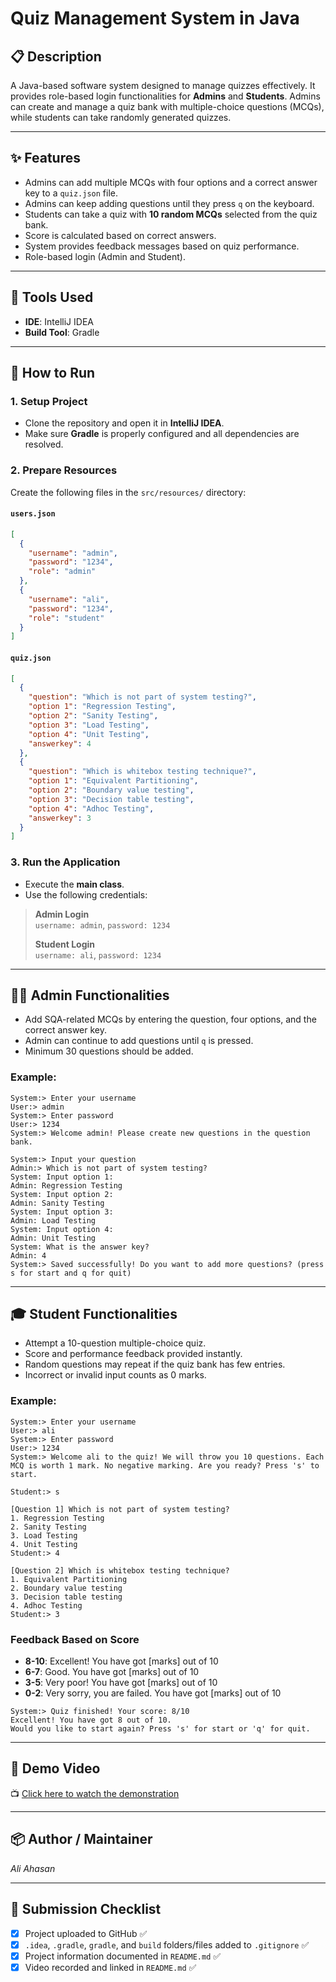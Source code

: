 # Quiz Management System in Java

## 📋 Description
A Java-based software system designed to manage quizzes effectively. It provides role-based login functionalities for **Admins** and **Students**. Admins can create and manage a quiz bank with multiple-choice questions (MCQs), while students can take randomly generated quizzes.

---

## ✨ Features

- Admins can add multiple MCQs with four options and a correct answer key to a `quiz.json` file.
- Admins can keep adding questions until they press `q` on the keyboard.
- Students can take a quiz with **10 random MCQs** selected from the quiz bank.
- Score is calculated based on correct answers.
- System provides feedback messages based on quiz performance.
- Role-based login (Admin and Student).

---

## 💠 Tools Used

- **IDE**: IntelliJ IDEA  
- **Build Tool**: Gradle

---

## 🚀 How to Run

### 1. Setup Project
- Clone the repository and open it in **IntelliJ IDEA**.
- Make sure **Gradle** is properly configured and all dependencies are resolved.

### 2. Prepare Resources

Create the following files in the `src/resources/` directory:

#### `users.json`
```json
[
  {
    "username": "admin",
    "password": "1234",
    "role": "admin"
  },
  {
    "username": "ali",
    "password": "1234",
    "role": "student"
  }
]
```

#### `quiz.json`
```json
[
  {
    "question": "Which is not part of system testing?",
    "option 1": "Regression Testing",
    "option 2": "Sanity Testing",
    "option 3": "Load Testing",
    "option 4": "Unit Testing",
    "answerkey": 4
  },
  {
    "question": "Which is whitebox testing technique?",
    "option 1": "Equivalent Partitioning",
    "option 2": "Boundary value testing",
    "option 3": "Decision table testing",
    "option 4": "Adhoc Testing",
    "answerkey": 3
  }
]
```

### 3. Run the Application
- Execute the **main class**.
- Use the following credentials:

> **Admin Login**  
> `username: admin`, `password: 1234`  
>  
> **Student Login**  
> `username: ali`, `password: 1234`

---

## 👩‍💼 Admin Functionalities

- Add SQA-related MCQs by entering the question, four options, and the correct answer key.
- Admin can continue to add questions until `q` is pressed.
- Minimum 30 questions should be added.

### Example:
```
System:> Enter your username  
User:> admin  
System:> Enter password  
User:> 1234  
System:> Welcome admin! Please create new questions in the question bank.

System:> Input your question  
Admin:> Which is not part of system testing?  
System: Input option 1:  
Admin: Regression Testing  
System: Input option 2:  
Admin: Sanity Testing  
System: Input option 3:  
Admin: Load Testing  
System: Input option 4:  
Admin: Unit Testing  
System: What is the answer key?  
Admin: 4  
System:> Saved successfully! Do you want to add more questions? (press s for start and q for quit)
```

---

## 🎓 Student Functionalities

- Attempt a 10-question multiple-choice quiz.
- Score and performance feedback provided instantly.
- Random questions may repeat if the quiz bank has few entries.
- Incorrect or invalid input counts as 0 marks.

### Example:
```
System:> Enter your username  
User:> ali  
System:> Enter password  
User:> 1234  
System:> Welcome ali to the quiz! We will throw you 10 questions. Each MCQ is worth 1 mark. No negative marking. Are you ready? Press 's' to start.

Student:> s

[Question 1] Which is not part of system testing?  
1. Regression Testing  
2. Sanity Testing  
3. Load Testing  
4. Unit Testing  
Student:> 4  

[Question 2] Which is whitebox testing technique?  
1. Equivalent Partitioning  
2. Boundary value testing  
3. Decision table testing  
4. Adhoc Testing  
Student:> 3
```

### Feedback Based on Score
- **8-10**: Excellent! You have got [marks] out of 10
- **6-7**: Good. You have got [marks] out of 10
- **3-5**: Very poor! You have got [marks] out of 10
- **0-2**: Very sorry, you are failed. You have got [marks] out of 10

```
System:> Quiz finished! Your score: 8/10  
Excellent! You have got 8 out of 10.  
Would you like to start again? Press 's' for start or 'q' for quit.
```

---

## 🎥 Demo Video

📺 [Click here to watch the demonstration](https://drive.google.com/file/d/1U2fotQTcmuZitHUgO2nnGj90F2JkHr6Q/view?usp=sharing)

---

## 📦 Author / Maintainer

*Ali Ahasan*

---

## 📆 Submission Checklist

- [x] Project uploaded to GitHub ✅
- [x] `.idea`, `.gradle`, `gradle`, and `build` folders/files added to `.gitignore` ✅
- [x] Project information documented in `README.md` ✅
- [x] Video recorded and linked in `README.md` ✅
